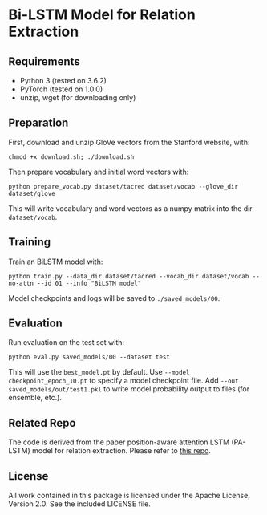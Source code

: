 Bi-LSTM Model for Relation Extraction
=========================

## Requirements

- Python 3 (tested on 3.6.2)
- PyTorch (tested on 1.0.0)
- unzip, wget (for downloading only)

## Preparation

First, download and unzip GloVe vectors from the Stanford website, with:
```
chmod +x download.sh; ./download.sh
```

Then prepare vocabulary and initial word vectors with:
```
python prepare_vocab.py dataset/tacred dataset/vocab --glove_dir dataset/glove
```

This will write vocabulary and word vectors as a numpy matrix into the dir `dataset/vocab`.

## Training

Train an BiLSTM model with:
```
python train.py --data_dir dataset/tacred --vocab_dir dataset/vocab --no-attn --id 01 --info "BiLSTM model"
```

Model checkpoints and logs will be saved to `./saved_models/00`.

## Evaluation

Run evaluation on the test set with:
```
python eval.py saved_models/00 --dataset test
```

This will use the `best_model.pt` by default. Use `--model checkpoint_epoch_10.pt` to specify a model checkpoint file. Add `--out saved_models/out/test1.pkl` to write model probability output to files (for ensemble, etc.).

## Related Repo

The code is derived from the paper position-aware attention LSTM (PA-LSTM) model for relation extraction. Please refer to [this repo](https://github.com/yuhaozhang/tacred-relation).

## License

All work contained in this package is licensed under the Apache License, Version 2.0. See the included LICENSE file.
